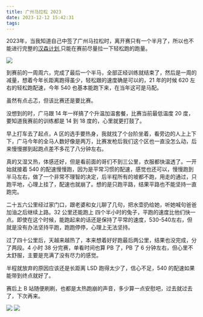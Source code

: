 ```yaml
---
title: 广州马拉松 2023
date: 2023-12-12 15:42:31
tags:
---
```

2023年，当我知道自己中签了广州马拉松时，离开赛只有一个半月了，所以也不能进行完整的[汉森计划](https://www.laihjx.com/2021/12/13/2021-2021-12-13-training-2021/),只能在赛前尽量拉一下轻松跑的跑量。

![](train2023.PNG)

到赛前的一周周六，完成了最后一个半马，全部正经训练就结束了，然后是一周的减量，想着今年长距离跑得虽少，轻松跟的速度确是可以的，21 年的时候 620 左右的轻松跑配速，今年 540 也基本能跑下来，在当年这可是马配。

虽然有点忐忑，但该比赛还是要比赛。

没想到的时，广马跟 14 年一样搞了个升温加温套餐，比赛当前最低温度 20 度，要知道我赛前的训练都是 14 到 18 度的，心里就更打鼓了。

早上打车去了起点，A 区的选手要热身，我就找了个台阶坐着，看旁边的人上上下下，广马今年的全马人数好像是两万，比赛发枪后我们这个区也一直没怎么动，后来慢慢挪到起跑点差不多花了八分钟左右。

真的又湿又热，体感还好，但是看前面的哥们不到三公里，衣服都快温透了。一开始就接着 540 的配速慢慢跑，因为是平常习惯的配速，感觉也还可以，慢慢跑到半马左右，做了一个非常不理智的决定，后半程所有的坡都不跑，用走的通过，只跑平地，心理上挂了，配速也就崩了。想的是只跑平路，结果平路也不能坚持一直跑完。

二十五六公里经过家门口，跟老婆和女儿聊了几句，把水壶扔给她，听她喊句爸爸加油之后继续上路。32 公里还能跑上 四个半小时的兔子，平跑的速度比他们快一点。即使在这个时候，能跑起来的话还是保持了平常的速度，530-540左右，但就是没有办法坚持平跑，跑跑停停，心理上无法坚持。

过了四十公里后，天越来越热了，本来想着好好跑最后两公里，结果也没完成，分了两段。4 小时 38 分完赛，单看时间也算 PB 了，PB 了 6 分钟左右，但心里不太舒服，主要是充满了没有尽力的感觉。

半程就放弃的原因应该还是长距离 LSD 跑得太少了，信心不足，540 的配速如果能带到终点就好了。

赛后上 B 站随便刷刷，也都是太热跑崩的声音，多少算一点安慰吧，过去就过去了，下次再来。

![](gz2023.PNG)
![](kms.PNG)